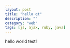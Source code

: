 ```yaml
---
layout: post
title: "hello qt"
description: ""
category: "web"
tags: [js, ajax, ruby, java]
---
```


hello world test!